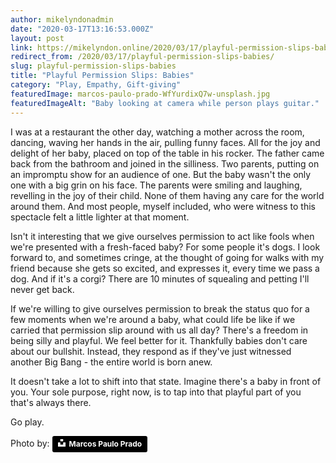 ```yaml
---
author: mikelyndonadmin
date: "2020-03-17T13:16:53.000Z"
layout: post
link: https://mikelyndon.online/2020/03/17/playful-permission-slips-babies/
redirect_from: /2020/03/17/playful-permission-slips-babies/
slug: playful-permission-slips-babies
title: "Playful Permission Slips: Babies"
category: "Play, Empathy, Gift-giving"
featuredImage: marcos-paulo-prado-WfYurdixQ7w-unsplash.jpg
featuredImageAlt: "Baby looking at camera while person plays guitar."
---
```


<!-- ![Baby smiling at camera while someone plays guitar](./marcos-paulo-prado-WfYurdixQ7w-unsplash.jpg) -->

I was at a restaurant the other day, watching a mother across the room, dancing, waving her hands in the air, pulling funny faces. All for the joy and delight of her baby, placed on top of the table in his rocker. The father came back from the bathroom and joined in the silliness. Two parents, putting on an impromptu show for an audience of one. But the baby wasn't the only one with a big grin on his face. The parents were smiling and laughing, revelling in the joy of their child. None of them having any care for the world around them. And most people, myself included, who were witness to this spectacle felt a little lighter at that moment.

Isn't it interesting that we give ourselves permission to act like fools when we're presented with a fresh-faced baby? For some people it's dogs. I look forward to, and sometimes cringe, at the thought of going for walks with my friend because she gets so excited, and expresses it, every time we pass a dog. And if it's a corgi? There are 10 minutes of squealing and petting I'll never get back.

If we're willing to give ourselves permission to break the status quo for a few moments when we're around a baby, what could life be like if we carried that permission slip around with us all day? There's a freedom in being silly and playful. We feel better for it. Thankfully babies don't care about our bullshit. Instead, they respond as if they've just witnessed another Big Bang - the entire world is born anew.

It doesn't take a lot to shift into that state. Imagine there's a baby in front of you. Your sole purpose, right now, is to tap into that playful part of you that's always there.

Go play.

Photo by: <a style="background-color:black;color:white;text-decoration:none;padding:4px 6px;font-family:-apple-system, BlinkMacSystemFont, &quot;San Francisco&quot;, &quot;Helvetica Neue&quot;, Helvetica, Ubuntu, Roboto, Noto, &quot;Segoe UI&quot;, Arial, sans-serif;font-size:12px;font-weight:bold;line-height:1.2;display:inline-block;border-radius:3px" href="https://unsplash.com/@tiomp?utm_medium=referral&amp;utm_campaign=photographer-credit&amp;utm_content=creditBadge" target="_blank" rel="noopener noreferrer" title="Download free do whatever you want high-resolution photos from Marcos Paulo Prado"><span style="display:inline-block;padding:2px 3px"><svg xmlns="http://www.w3.org/2000/svg" style="height:12px;width:auto;position:relative;vertical-align:middle;top:-2px;fill:white" viewBox="0 0 32 32"><title>unsplash-logo</title><path d="M10 9V0h12v9H10zm12 5h10v18H0V14h10v9h12v-9z"></path></svg></span><span style="display:inline-block;padding:2px 3px">Marcos Paulo Prado</span></a>
